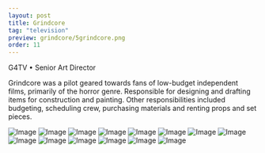 ```yaml
---
layout: post
title: Grindcore
tag: "television"
preview: grindcore/5grindcore.png
order: 11
---
```

G4TV • Senior Art Director

Grindcore was a pilot geared towards fans of low-budget independent films, primarily of the horror genre.  Responsible for designing and drafting items for construction and painting. Other responsibilities included budgeting, scheduling crew, purchasing materials and renting props and set pieces.

![Image](1grindcore.png)
![Image](2grindcore.png)
![Image](3grindcore.png)
![Image](4grindcore.png)
![Image](5grindcore.png)
![Image](6grindcore.png)
![Image](7grindcore.png)
![Image](8grindcore.png)
![Image](9grindcore.png)
![Image](10grindcore.png)
![Image](11grindcore.png)
![Image](12grindcore.png)
![Image](13grindcore.png)
![Image](14grindcore.png)
